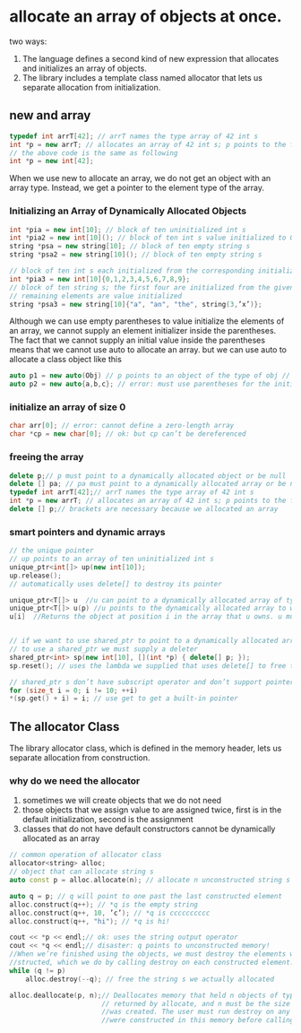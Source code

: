 # allocate an array of objects at once.
two ways:
1. The language defines a second kind of new expression that allocates and initializes an array of objects. 
2. The library includes a template class named allocator that lets us separate allocation from initialization.


## new and array
```c++
typedef int arrT[42]; // arrT names the type array of 42 int s
int *p = new arrT; // allocates an array of 42 int s; p points to the first one
// the above code is the same as following
int *p = new int[42];


```
When we use new to allocate an array, we do not get an object with an array type. Instead, we get a pointer to the element type of the array.

### Initializing an Array of Dynamically Allocated Objects
```c++
int *pia = new int[10]; // block of ten uninitialized int s
int *pia2 = new int[10](); // block of ten int s value initialized to 0
string *psa = new string[10]; // block of ten empty string s
string *psa2 = new string[10](); // block of ten empty string s

// block of ten int s each initialized from the corresponding initializer
int *pia3 = new int[10]{0,1,2,3,4,5,6,7,8,9};
// block of ten string s; the first four are initialized from the given initializers
// remaining elements are value initialized
string *psa3 = new string[10]{"a", "an", "the", string(3,’x’)};
```
Although we can use empty parentheses to value initialize the elements of an array, we cannot supply an element initializer inside the parentheses. The fact that
we cannot supply an initial value inside the parentheses means that we cannot use auto to allocate an array.
but we can use auto to allocate a class object like this 
```c++
auto p1 = new auto(Obj) // p points to an object of the type of obj // that object is initialized from obj
auto p2 = new auto{a,b,c}; // error: must use parentheses for the initializer
```

### initialize an array of size 0
```c++
char arr[0]; // error: cannot define a zero-length array
char *cp = new char[0]; // ok: but cp can’t be dereferenced
```


### freeing the array
```c++
delete p;// p must point to a dynamically allocated object or be null
delete [] pa; // pa must point to a dynamically allocated array or be null
typedef int arrT[42];// arrT names the type array of 42 int s
int *p = new arrT; // allocates an array of 42 int s; p points to the first one
delete [] p;// brackets are necessary because we allocated an array

```

### smart pointers and dynamic arrays
```c++
// the unique pointer
// up points to an array of ten uninitialized int s
unique_ptr<int[]> up(new int[10]);
up.release();
// automatically uses delete[] to destroy its pointer

unique_ptr<T[]> u  //u can point to a dynamically allocated array of type T.
unique_ptr<T[]> u(p) //u points to the dynamically allocated array to which the built-in pointer p points. p must be convertible to T* (§ 4.11.2, p. 161).
u[i]  //Returns the object at position i in the array that u owns. u must point to an array.


// if we want to use shared_ptr to point to a dynamically allocated array, we must provide our own deleter
// to use a shared_ptr we must supply a deleter
shared_ptr<int> sp(new int[10], [](int *p) { delete[] p; });
sp.reset(); // uses the lambda we supplied that uses delete[] to free the array

// shared_ptr s don’t have subscript operator and don’t support pointer arithmetic
for (size_t i = 0; i != 10; ++i)
*(sp.get() + i) = i; // use get to get a built-in pointer
```

## The allocator Class
The library allocator class, which is defined in the memory header, lets us separate allocation from construction.
### why do we need the allocator 
1. sometimes we will create objects that we do not need
2. those objects that we assign value to are assigned twice, first is in the default initialization, second is the assignment
3. classes that do not have default constructors cannot be dynamically allocated as an array

```c++
// common operation of allocator class
allocator<string> alloc;
// object that can allocate string s
auto const p = alloc.allocate(n); // allocate n unconstructed string s

auto q = p; // q will point to one past the last constructed element
alloc.construct(q++); // *q is the empty string
alloc.construct(q++, 10, ’c’); // *q is cccccccccc
alloc.construct(q++, "hi"); // *q is hi!

cout << *p << endl;// ok: uses the string output operator
cout << *q << endl;// disaster: q points to unconstructed memory!
//When we’re finished using the objects, we must destroy the elements we con-
//structed, which we do by calling destroy on each constructed element.
while (q != p)
    alloc.destroy(--q); // free the string s we actually allocated

alloc.deallocate(p, n);// Deallocates memory that held n objects of type T starting at the address in the T* pointer p; p must be a pointer previously
                       // returned by allocate, and n must be the size requested when p
                       //was created. The user must run destroy on any objects that
                       //were constructed in this memory before calling deallocator
```